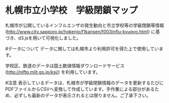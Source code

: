 札幌市立小学校　学級閉鎖マップ
================

札幌市が公開しているインフルエンザの発生動向と市立学校等の学級閉鎖等情報(http://www.city.sapporo.jp/hokenjo/f1kansen/f003influ-kyugyo.html) に基づき、d3.jsを用いて可視化しました。

#データについて
データに関しては札幌市より利用許可を得た上で使用しています。

学校区、鉄道のデータは国土数値情報ダウンロードサービス (http://nlftp.mlit.go.jp/ksj/) を利用しています。

#注意
表示しているデータは、札幌市が学級閉鎖情報のデータを更新するたびにPDFファイルからCSVへ変換して作成しています。手作業による部分があるため、必ずしも最新のデータが表示されるとは限りません。ご了承下さい。
